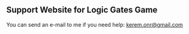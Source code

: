 ## Support Website for Logic Gates Game

You can send an e-mail to me if you need help: kerem.onr@gmail.com
